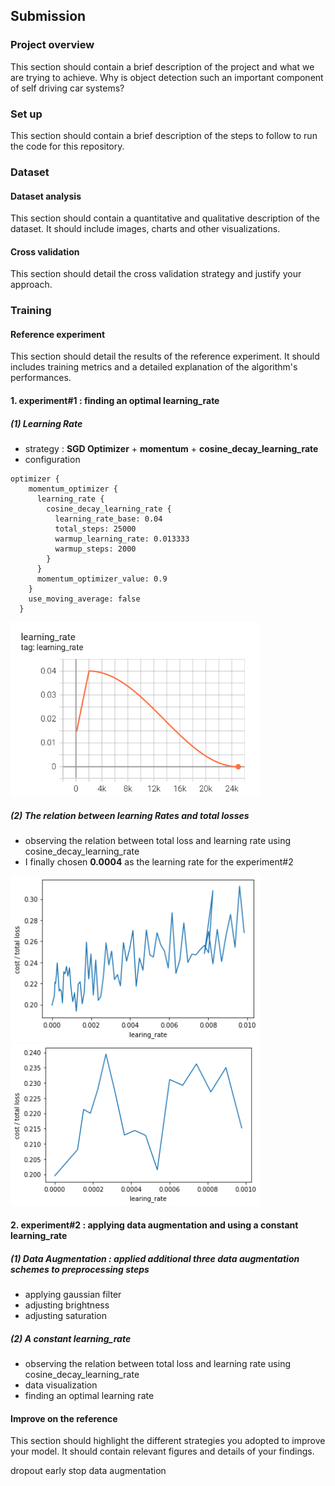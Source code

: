 ## Submission

### Project overview
This section should contain a brief description of the project and what we are trying to achieve. Why is object detection such an important component of self driving car systems?

### Set up
This section should contain a brief description of the steps to follow to run the code for this repository.

### Dataset
#### Dataset analysis
This section should contain a quantitative and qualitative description of the dataset. It should include images, charts and other visualizations.


#### Cross validation
This section should detail the cross validation strategy and justify your approach.

### Training 
#### Reference experiment
This section should detail the results of the reference experiment. It should includes training metrics and a detailed explanation of the algorithm's performances.

#### 1. experiment#1 : finding an optimal learning_rate
##### (1) Learning Rate
* strategy : **SGD Optimizer** + **momentum** + **cosine_decay_learning_rate**
* configuration 
```
optimizer {
    momentum_optimizer {
      learning_rate {
        cosine_decay_learning_rate {
          learning_rate_base: 0.04
          total_steps: 25000
          warmup_learning_rate: 0.013333
          warmup_steps: 2000
        }
      }
      momentum_optimizer_value: 0.9
    }
    use_moving_average: false
  }
```
<img src = "https://github.com/nieuwmijnleven/object_detection_in_an_urban_environment/blob/experiment_report/images/experiment1-learning_rate.png?raw=true" width=400 />

##### (2) The relation between learning Rates and total losses 
* observing the relation between total loss and learning rate using cosine_decay_learning_rate
* I finally chosen **0.0004** as the learning rate for the experiment#2

<img src = "https://github.com/nieuwmijnleven/object_detection_in_an_urban_environment/blob/experiment_report/images/experiment1-finding-learning-rate1.png?raw=true" width=400 />
<img src = "https://github.com/nieuwmijnleven/object_detection_in_an_urban_environment/blob/experiment_report/images/experiment1-finding-learning-rate2.png?raw=true" width=400 />

#### 2. experiment#2 : applying data augmentation and using a constant learning_rate
##### (1) Data Augmentation : applied additional three data augmentation schemes to preprocessing steps
* applying gaussian filter
* adjusting brightness
* adjusting saturation
##### (2) A constant learning_rate
* observing the relation between total loss and learning rate using cosine_decay_learning_rate
* data visualization
* finding an optimal learning rate

#### Improve on the reference
This section should highlight the different strategies you adopted to improve your model. It should contain relevant figures and details of your findings.

dropout
early stop
data augmentation

